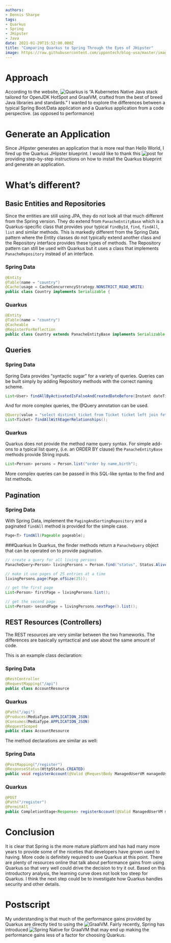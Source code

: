 ```yaml
---
authors:
- Dennis Sharpe
tags:
- Quarkus
- Spring
- JHipster
- Java
date: 2021-01-29T15:52:00.000Z
title: "Comparing Quarkus to Spring Through the Eyes of JHipster"
image: https://raw.githubusercontent.com/ippontech/blog-usa/master/images/2021/01/quarkus-main.png
---
```

# Approach
According to the website, ![Quarkus](https://quarkus.io/) is “A Kubernetes Native Java stack tailored for OpenJDK HotSpot and GraalVM, crafted from the best of breed Java libraries and standards.” I wanted to explore the differences between a typical Spring Boot/Data application and a Quarkus application from a code perspective. (as opposed to performance) 


# Generate an Application
Since JHipster generates an application that is more real than Hello World, I fired up the Quarkus JHipster blueprint. I would like to thank this ![post](https://medium.com/quarkify/generate-quarkus-project-with-jhipster-bff4edecb815) for providing step-by-step instructions on how to install the Quarkus blueprint and generate an application.


# What’s different?
## Basic Entities and Repositories
Since the entities are still using JPA, they do not look all that much different from the Spring version. They do extend from `PanacheEntityBase` which is a Quarkus-specific class that provides your typical `findById`, `find`, `findAll`, `list` and similar methods. This is markedly different from the Spring Data pattern where the Entity classes do not typically extend another class and the Repository interface provides these types of methods. The Repository pattern can still be used with Quarkus but it uses a class that implements `PanacheRepository` instead of an interface.

### Spring Data
```java
@Entity
@Table(name = "country")
@Cache(usage = CacheConcurrencyStrategy.NONSTRICT_READ_WRITE)
public class Country implements Serializable {
```
### Quarkus
```java
@Entity
@Table(name = "country")
@Cacheable
@RegisterForReflection
public class Country extends PanacheEntityBase implements Serializable 
```

## Queries
### Spring Data
Spring Data provides “syntactic sugar” for a variety of queries. Queries can be built simply by adding Repository methods with the correct naming scheme.
```java
List<User> findAllByActivatedIsFalseAndCreatedDateBefore(Instant dateTime)
```
And for more complex queries, the @Query annotation can be used.
```java
@Query(value = "select distinct ticket from Ticket ticket left join fetch ticket.labels")
List<Ticket> findAllWithEagerRelationships();
```
### Quarkus
Quarkus does not provide the method name query syntax. For simple add-ons to a typical list query, (i.e. an ORDER BY clause) the `PanacheEntityBase` methods provide String inputs.
```java
List<Person> persons = Person.list("order by name,birth");
```
More complex queries can be passed in this SQL-like syntax to the find and list methods.

## Pagination
### Spring Data
With Spring Data, implement the `PagingAndSortingRepository` and a paginated `findAll` method is provided for the simple case.
```java
Page<T> findAll(Pageable pageable);
```
###Quarkus
In Quarkus, the finder methods return a `PanacheQuery` object that can be operated on to provide pagination.
```java
// create a query for all living persons
PanacheQuery<Person> livingPersons = Person.find("status", Status.Alive);

// make it use pages of 25 entries at a time
livingPersons.page(Page.ofSize(25));

// get the first page
List<Person> firstPage = livingPersons.list();

// get the second page
List<Person> secondPage = livingPersons.nextPage().list();
```

## REST Resources (Controllers)
The REST resources are very similar between the two frameworks. The differences are basically syntactical and use about the same amount of code.

This is an example class declaration:
### Spring Data
```java
@RestController
@RequestMapping("/api")
public class AccountResource
```
### Quarkus
```java
@Path("/api")
@Produces(MediaType.APPLICATION_JSON)
@Consumes(MediaType.APPLICATION_JSON)
@RequestScoped
public class AccountResource
```

The method declarations are similar as well:
### Spring Data
```java
@PostMapping("/register")
@ResponseStatus(HttpStatus.CREATED)
public void registerAccount(@Valid @RequestBody ManagedUserVM managedUserVM)
```
### Quarkus
```java
@POST
@Path("/register")
@PermitAll
public CompletionStage<Response> registerAccount(@Valid ManagedUserVM managedUserVM)
```

# Conclusion
It is clear that Spring is the more mature platform and has had many more years to provide some of the niceties that developers have grown used to having. More code is definitely required to use Quarkus at this point. There are plenty of resources online that talk about performance gains from using Quarkus so that very well could drive the decision to try it out. Based on this introductory analysis, the learning curve does not look too steep for Quarkus. I think the next step could be to investigate how Quarkus handles security and other details.

# Postscript
My understanding is that much of the performance gains provided by Quarkus are directly tied to using the ![GraalVM](https://www.graalvm.org/). Fairly recently, Spring has introduced ![Spring Native for GraalVM](https://github.com/spring-projects-experimental/spring-native/releases/tag/0.8.3) that may end up making the performance gains less of a factor for choosing Quarkus.

